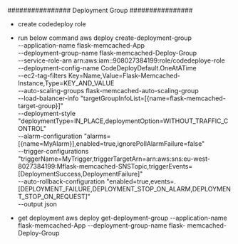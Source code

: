 
################
Deployment Group
################
- create codedeploy role 
- run below command
aws deploy create-deployment-group \
    --application-name flask-memcached-App \
    --deployment-group-name flask-memcached-Deploy-Group \
    --service-role-arn arn:aws:iam::908027384199:role/codedeploye-role \
    --deployment-config-name CodeDeployDefault.OneAtATime \
    --ec2-tag-filters Key=Name,Value=Flask-Memcached-Instance,Type=KEY_AND_VALUE \
    --auto-scaling-groups flask-memcached-auto-scaling-group \
    --load-balancer-info "targetGroupInfoList=[{name=flask-memcached-target-group}]" \
    --deployment-style "deploymentType=IN_PLACE,deploymentOption=WITHOUT_TRAFFIC_CONTROL" \
    --alarm-configuration "alarms=[{name=MyAlarm}],enabled=true,ignorePollAlarmFailure=false" \
    --trigger-configurations "triggerName=MyTrigger,triggerTargetArn=arn:aws:sns:eu-west-   
       8027384199:Mflask-memcached-SNSTopic,triggerEvents=[DeploymentSuccess,DeploymentFailure]" \
    --auto-rollback-configuration "enabled=true,events=. 
       [DEPLOYMENT_FAILURE,DEPLOYMENT_STOP_ON_ALARM,DEPLOYMENT_STOP_ON_REQUEST]" \
    --output json

- get deployment
    aws deploy get-deployment-group --application-name flask-memcached-App --deployment-group-name flask- 
    memcached-Deploy-Group
